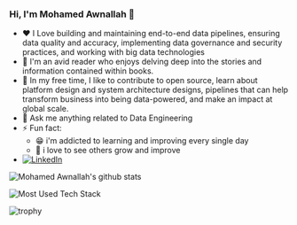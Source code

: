 ### Hi, I'm Mohamed Awnallah 👋

- :heart: I Love building and maintaining end-to-end data pipelines, ensuring data quality and accuracy, implementing data governance and security practices, and working with big data technologies
- :book: I'm an avid reader who enjoys delving deep into the stories and information contained within books.
- 👯 In my free time, I like to contribute to open source, learn about platform design and system architecture designs, pipelines that can help transform business into being data-powered, and make an impact at global scale.
- 💬 Ask me anything related to Data Engineering
- ⚡ Fun fact: 
  - 😁 i'm addicted to learning and improving every single day
  - :pencil: i love to see others grow and improve
- [![LinkedIn](https://img.shields.io/badge/Linkedin-blue?style=flat&logo=linkedin&labelColor=blue)](https://www.linkedin.com/mohamedawnallah)

![Mohamed Awnallah's github stats](https://github-readme-stats.vercel.app/api?username=mhmdawnallah&count_private=true&show_icons=true&theme=tokyonight&hide_rank=false&include_all_commits=true)

![Most Used Tech Stack](https://github-readme-stats.vercel.app/api/top-langs/?username=mhmdawnallah)

![trophy](https://github-profile-trophy.vercel.app/?username=mhmdawnallah)
